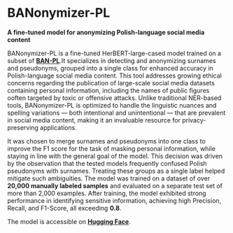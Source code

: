 # BANonymizer-PL
**A fine-tuned model for anonymizing Polish-language social media content**

BANonymizer-PL is a fine-tuned HerBERT-large-cased model trained on a subset of [**BAN-PL**](https://github.com/ZILiAT-NASK/BAN-PL).It specializes in detecting and anonymizing surnames and pseudonyms, grouped into a single class for enhanced accuracy in Polish-language social media content. This tool addresses growing ethical concerns regarding the publication of large-scale social media datasets containing personal information, including the names of public figures ooften targeted by toxic or offensive attacks. Unlike traditional NER-based tools, BANonymizer-PL is optimized to handle the linguistic nuances and spelling variations — both intentional and unintentional — that are prevalent in social media content, making it an invaluable resource for privacy-preserving applications.

It was chosen to merge surnames and pseudonyms into one class to improve the F1 score for the task of masking personal information, while staying in line with the general goal of the model. This decision was driven by the observation that the tested models frequently confused Polish pseudonyms with surnames. Treating these groups as a single label helped mitigate such ambiguities. The model was trained on a dataset of over **20,000 manually labeled samples** and evaluated on a separate test set of more than 2,000 examples. After training, the model exhibited strong performance in identifying sensitive information, achieving high Precision, Recall, and F1-Score, all exceeding **0.8**.

The model is accessible on [**Hugging Face**](https://huggingface.co/NASK-PIB).
